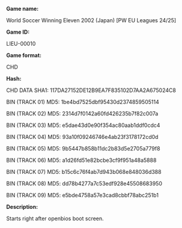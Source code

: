 **Game name:**

World Soccer Winning Eleven 2002 (Japan) [PW EU Leagues 24/25]

**Game ID:**

LIEU-00010

**Game format:**

CHD

**Hash:**

CHD DATA SHA1: 117DA27152DE12B9EA7F835102D7AA2A675024C8

BIN (TRACK 01) MD5: 1be4bd7525dbf95430d2374859505114

BIN (TRACK 02) MD5: 2314d7f0142a60fd426235b7f82c007a

BIN (TRACK 03) MD5: e5dae43d0e90f354ac80aab1ddf0cdc4

BIN (TRACK 04) MD5: 93a10f09246746e4ab23f3178172cd0d

BIN (TRACK 05) MD5: 9b5447b858b11dc2b83d5e2705a779f8

BIN (TRACK 06) MD5: a1d26fd51e82bcbe3cf9f951a48a5888

BIN (TRACK 07) MD5: b15c6c76f4ab7d943b068e848036d388

BIN (TRACK 08) MD5: dd78b4277a7c53edf928e45508683950

BIN (TRACK 09) MD5: e5bde4758a57e3cad8cbbf78abc251b1

**Description:**

Starts right after openbios boot screen.
